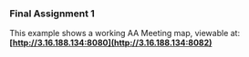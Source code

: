 ### Final Assignment 1


This example shows a working AA Meeting map, viewable at:    
**[http://3.16.188.134:8080](http://3.16.188.134:8082)**